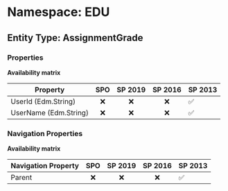 # Namespace: EDU

## Entity Type: AssignmentGrade

### Properties

**Availability matrix**

Property | SPO | SP 2019 | SP 2016 | SP 2013
----------|:---:|:-------:|:-------:|:-------
UserId (Edm.String) | ❌ | ❌ | ❌ | ✅
UserName (Edm.String) | ❌ | ❌ | ❌ | ✅

### Navigation Properties

**Availability matrix**

Navigation Property | SPO | SP 2019 | SP 2016 | SP 2013
----------|:---:|:-------:|:-------:|:-------
Parent | ❌ | ❌ | ❌ | ✅